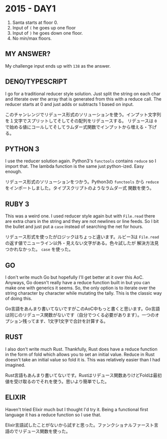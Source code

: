 # 2015 - DAY1

1. Santa starts at floor 0.
2. Input of `(` he goes up one floor
3. Input of `)` he goes down one floor.
4. No min/max floors.

## MY ANSWER?

My challenge input ends up with `138` as the answer.

## DENO/TYPESCRIPT

I go for a traditional reducer style solution. Just split the string on each char and itterate over the array
that is generated from this with a reduce call. The reducer starts at 0 and just adds or subtracts 1 based on
input.

このチャンレンジでリデュース形式のソリューションを使う。インプット文字列を１文字でスプリットしてそしてその配列をリデュースする。
リデュースは `0` で始める値にコールしてそしてラムダー式関数でインプットから増える・下げる。

## PYTHON 3

I use the reducer solution again. Python3's `functools` contains `reduce` so I import that. The lambda function
is the same just python-ized. Easy enough.

リデュース形式のソリューションをつかう。Python3の `functools` から `reduce` をインポートしました。タイプスクリプトのようなラムダー式
関数を使う。

## RUBY 3

This was a weird one. I used reducer style again but with `File.read` there are extra chars in the string and
they are not newlines or line feeds. So I bit the bullet and just put a `case` instead of searching the net
for hours.

リデュース形式を使ったがロジックはちょっと違います。ルビー3は `File.read` の返す値でニューライン以外・見えない文字がある。色々試したが
解決方法見つかれなかった。 `case` を使った。

## GO

I don't write much Go but hopefully I'll get better at it over this AoC. Anyways, Go doesn't really have a reduce function built in but you can make one with generics it seems. So, the only option is to iterate over the string character by character while mutating the tally. This is the classic way of doing this.

Go言語をあんまり書いてないですがこのAoC中もっと書くと思います。Go言語は同じのリデュース関数がないです（自分でつくる必要があります）。一つのオプション残ってます、1文字1文字で合計を計算する。

## RUST

I also don't write much Rust. Thankfully, Rust does have a reduce function in the form of fold which allows you to set an initial value. Reduce in Rust doesn't take an initial value so fold it is. This was relatively easier than I had imagined.

Rust言語もあんまり書いてないです。Rustはリデュース関数ありけどFoldは最初値を受け取るのでそれを使う。思いより簡単でした。

## ELIXIR

Haven't tried Elixir much but I thought I'd try it. Being a functional first language it has a reduce function so I use that.

Elixir言語試したことがないから試すと思った。ファンクショナルファースト言語のでリデュース関数を使った。

